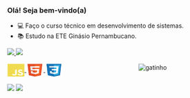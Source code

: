 ### Olá! Seja bem-vindo(a)

- 💻 Faço o curso técnico em desenvolvimento de sistemas.
- 📚 Estudo na ETE Ginásio Pernambucano.

 <div>
  <a href="https://github.com/raissabispo">
  <img height="180em" src="https://github-readme-stats.vercel.app/api?username=raissabispo&show_icons=true&theme=rose&include_all_commits=true&count_private=true"/>
  <img height="180em" src="https://github-readme-stats.vercel.app/api/top-langs/?username=raissabispo&layout=compact&langs_count=16&theme=rose"/>
</div>

<div style="display: inline_block"><br>
  <img align="center" alt="Raissa-Js" height="30" width="40" src="https://raw.githubusercontent.com/devicons/devicon/master/icons/javascript/javascript-plain.svg">
  <img align="center" alt="Raissa-HTML" height="30" width="40" src="https://raw.githubusercontent.com/devicons/devicon/master/icons/html5/html5-original.svg">
  <img align="center" alt="Raissa-CSS" height="30" width="40" src="https://raw.githubusercontent.com/devicons/devicon/master/icons/css3/css3-original.svg">
  <img align="right"  width="200"  alt="gatinho" src="https://i.pinimg.com/originals/c6/f1/3b/c6f13b01a53d7152d7f235838efe5a09.gif">
</div>
<br>
<div> 
  <a href="https://instagram.com/raissa_vit011" target="_blank"><img src="https://img.shields.io/badge/-Instagram-%23E4405F?style=for-the-badge&logo=instagram&logoColor=white" target="_blank"></a>
  <a href = "mailto:raissavit59@gmail.com"><img src="https://img.shields.io/badge/-Gmail-%23333?style=for-the-badge&logo=gmail&logoColor=white" target="_blank"></a>
 
 

 
</div>



